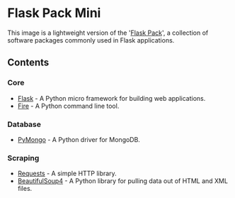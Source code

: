 # Flask Pack Mini

This image is a lightweight version of the '[Flask Pack](https://github.com/jgphilpott/docker-images/packages/90163)', a collection of software packages commonly used in Flask applications.

## Contents

### Core

 - [Flask](https://github.com/pallets/flask) - A Python micro framework for building web applications.
 - [Fire](https://github.com/google/python-fire) - A Python command line tool.

### Database

 - [PyMongo](https://github.com/mongodb/mongo-python-driver) - A Python driver for MongoDB.

### Scraping

 - [Requests](https://github.com/psf/requests) - A simple HTTP library.
 - [BeautifulSoup4](https://github.com/wention/BeautifulSoup4) - A Python library for pulling data out of HTML and XML files.
